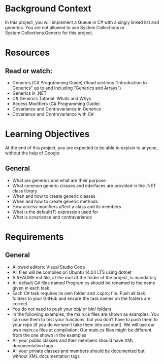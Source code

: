 # Background Context
In this project, you will implement a Queue in C# with a singly linked list and generics. You are not allowed to use System.Collections or System.Collections.Generic for this project.

# Resources
## Read or watch:

- Generics (C# Programming Guide) (Read sections “Introduction to Generics” up to and including “Generics and Arrays”)
- Generics in .NET
- C# Generics Tutorial: Whats and Whys
- Access Modifiers (C# Programming Guide)
- Covariance and Contravariance in Generics
- Covariance and Contravariance with C#

# Learning Objectives
At the end of this project, you are expected to be able to explain to anyone, without the help of Google:

## General
- What are generics and what are their purpose
- What common generic classes and interfaces are provided in the .NET class library
- When and how to create generic classes
- When and how to create generic methods
- How access modifiers affect a class and its members
- What is the default(T) expression used for
- What is covariance and contravariance

# Requirements
## General
- Allowed editors: Visual Studio Code
- All files will be compiled on Ubuntu 14.04 LTS using dotnet
- A README.md file, at the root of the folder of the project, is mandatory
- All default C# files named Program.cs should be renamed to the name given in each task.
- Each C# task requires its own folder and .csproj file. Push all task folders to your GitHub and ensure the task names on the folders are correct
- You do not need to push your obj/ or bin/ folders
- In the following examples, the main.cs files are shown as examples. You can use them to test your functions, but you don’t have to push them to your repo (if you do we won’t take them into account). We will use our own main.cs files at compilation. Our main.cs files might be different from the one shown in the examples
- All your public classes and their members should have XML documentation tags
- All your private classes and members should be documented but without XML documentation tags
